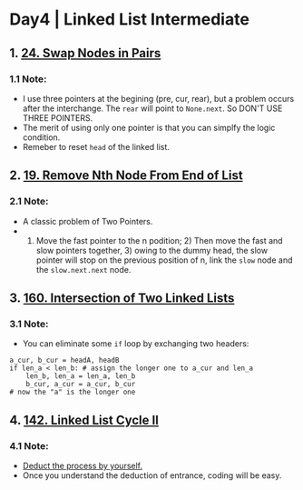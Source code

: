 # Day4 | Linked List Intermediate 

## 1. [24. Swap Nodes in Pairs](https://leetcode.com/problems/swap-nodes-in-pairs/)
### 1.1 Note:
- I use three pointers at the begining (pre, cur, rear), but a problem occurs after the interchange. The `rear` will point to `None.next`. So DON'T USE THREE POINTERS.
- The merit of using only one pointer is that you can simplfy the logic condition.
- Remeber to reset `head` of the linked list.

## 2. [19. Remove Nth Node From End of List](https://leetcode.com/problems/remove-nth-node-from-end-of-list/)
### 2.1 Note:
- A classic problem of Two Pointers.
- 1) Move the fast pointer to the n podition; 2) Then move the fast and slow pointers together, 3) owing to the dummy head, the slow pointer will stop on the previous position of n, link the `slow` node and the `slow.next.next` node.

## 3. [160. Intersection of Two Linked Lists](https://leetcode.com/problems/intersection-of-two-linked-lists/)
### 3.1 Note:
- You can eliminate some `if` loop by exchanging two headers: 
```
a_cur, b_cur = headA, headB
if len_a < len_b: # assign the longer one to a_cur and len_a
    len_b, len_a = len_a, len_b
    b_cur, a_cur = a_cur, b_cur
# now the "a" is the longer one 
```

## 4. [142. Linked List Cycle II](https://leetcode.com/problems/linked-list-cycle-ii/)
### 4.1 Note:
- [Deduct the process by yourself.](https://programmercarl.com/0142.%E7%8E%AF%E5%BD%A2%E9%93%BE%E8%A1%A8II.html#_142-%E7%8E%AF%E5%BD%A2%E9%93%BE%E8%A1%A8ii)
- Once you understand the deduction of entrance, coding will be easy.

